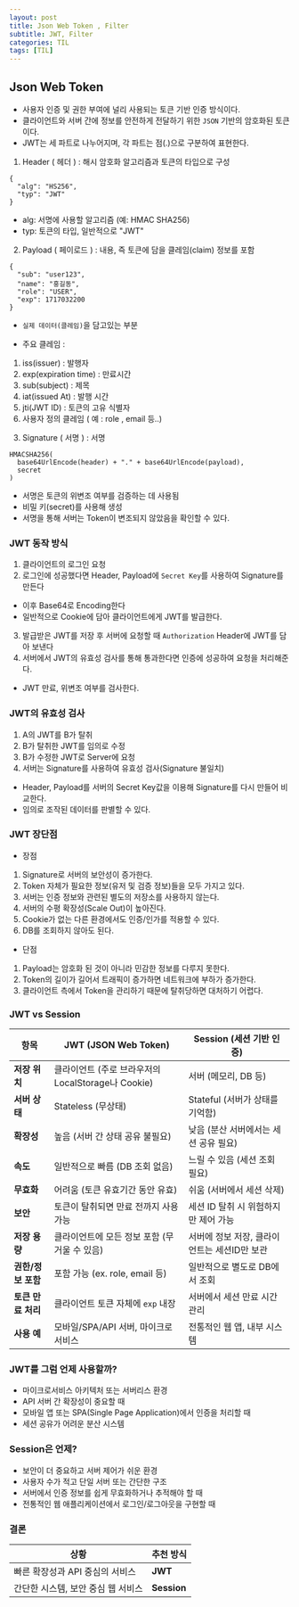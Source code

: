 ```yaml
---
layout: post
title: Json Web Token , Filter
subtitle: JWT, Filter
categories: TIL
tags: [TIL]
---
```


## Json Web Token 
- 사용자 인증 및 권한 부여에 널리 사용되는 토큰 기반 인증 방식이다.
- 클라이언트와 서버 간에 정보를 안전하게 전달하기 위한 `JSON` 기반의 암호화된 토큰이다.
- JWT는 세 파트로 나누어지며, 각 파트는 점(.)으로 구분하여 표현한다.

1) Header ( 헤더 ) : 해시 암호화 알고리즘과 토큰의 타입으로 구성

```
{
  "alg": "HS256",
  "typ": "JWT"
}
```
- alg: 서명에 사용할 알고리즘 (예: HMAC SHA256)
- typ: 토큰의 타입, 일반적으로 "JWT"

2) Payload ( 페이로드 ) : 내용, 즉 토큰에 담을 클레임(claim) 정보를 포함

```
{
  "sub": "user123",
  "name": "홍길동",
  "role": "USER",
  "exp": 1717032200
}
```

- `실제 데이터(클레임)`을 담고있는 부분

- 주요 클레임 : 
1. iss(issuer) : 발행자
2. exp(expiration time) : 만료시간
3. sub(subject) : 제목
4. iat(issued At) : 발행 시간
5. jti(JWT ID) : 토큰의 고유 식별자
6. 사용자 정의 클레임 ( 예 : role , email 등..)

3) Signature ( 서명 ) : 서명
```
HMACSHA256(
  base64UrlEncode(header) + "." + base64UrlEncode(payload),
  secret
)
```

- 서명은 토큰의 위변조 여부를 검증하는 데 사용됨
- 비밀 키(secret)를 사용해 생성 
- 서명을 통해 서버는 Token이 변조되지 않았음을 확인할 수 있다.

### JWT 동작 방식
1. 클라이언트의 로그인 요청
2. 로그인에 성공했다면 Header, Payload에 `Secret Key`를 사용하여 Signature를 만든다
- 이후 Base64로 Encoding한다
- 일반적으로 Cookie에 담아 클라이언트에게 JWT를 발급한다.
3. 발급받은 JWT를 저장 후 서버에 요청할 때 `Authorization` Header에 JWT를 담아 보낸다
4. 서버에서 JWT의 유효성 검사를 통해 통과한다면 인증에 성공하여 요청을 처리해준다.
- JWT 만료, 위변조 여부를 검사한다.

### JWT의 유효성 검사
1. A의 JWT를 B가 탈취
2. B가 탈취한 JWT를 임의로 수정
3. B가 수정한 JWT로 Server에 요청
4. 서버는 Signature를 사용하여 유효성 검사(Signature 불일치)
- Header, Payload를 서버의 Secret Key값을 이용해 Signature를 다시 만들어 비교한다.
- 임의로 조작된 데이터를 판별할 수 있다.

### JWT 장단점

- 장점
1. Signature로 서버의 보안성이 증가한다.
2. Token 자체가 필요한 정보(유저 및 검증 정보)들을 모두 가지고 있다.
3. 서버는 인증 정보와 관련된 별도의 저장소를 사용하지 않는다.
4. 서버의 수평 확장성(Scale Out)이 높아진다.
5. Cookie가 없는 다른 환경에서도 인증/인가를 적용할 수 있다.
6. DB를 조회하지 않아도 된다.

- 단점
1. Payload는 암호화 된 것이 아니라 민감한 정보를 다루지 못한다.
2. Token의 길이가 길어서 트래픽이 증가하면 네트워크에 부하가 증가한다.
3. 클라이언트 측에서 Token을 관리하기 때문에 탈취당하면 대처하기 어렵다.

### JWT vs Session

| 항목           | **JWT (JSON Web Token)**              | **Session (세션 기반 인증)**     |
| ------------ | ------------------------------------- | -------------------------- |
| **저장 위치**    | 클라이언트 (주로 브라우저의 LocalStorage나 Cookie) | 서버 (메모리, DB 등)             |
| **서버 상태**    | Stateless (무상태)                       | Stateful (서버가 상태를 기억함)     |
| **확장성**      | 높음 (서버 간 상태 공유 불필요)                   | 낮음 (분산 서버에서는 세션 공유 필요)     |
| **속도**       | 일반적으로 빠름 (DB 조회 없음)                   | 느릴 수 있음 (세션 조회 필요)         |
| **무효화**      | 어려움 (토큰 유효기간 동안 유효)                   | 쉬움 (서버에서 세션 삭제)            |
| **보안**       | 토큰이 탈취되면 만료 전까지 사용 가능                 | 세션 ID 탈취 시 위험하지만 제어 가능     |
| **저장 용량**    | 클라이언트에 모든 정보 포함 (무거울 수 있음)            | 서버에 정보 저장, 클라이언트는 세션ID만 보관 |
| **권한/정보 포함** | 포함 가능 (ex. role, email 등)             | 일반적으로 별도로 DB에서 조회          |
| **토큰 만료 처리** | 클라이언트 토큰 자체에 `exp` 내장                 | 서버에서 세션 만료 시간 관리           |
| **사용 예**     | 모바일/SPA/API 서버, 마이크로서비스               | 전통적인 웹 앱, 내부 시스템           |

### JWT를 그럼 언제 사용할까?
- 마이크로서비스 아키텍처 또는 서버리스 환경
- API 서버 간 확장성이 중요할 때
- 모바일 앱 또는 SPA(Single Page Application)에서 인증을 처리할 때
- 세션 공유가 어려운 분산 시스템

### Session은 언제?
- 보안이 더 중요하고 서버 제어가 쉬운 환경
- 사용자 수가 적고 단일 서버 또는 간단한 구조
- 서버에서 인증 정보를 쉽게 무효화하거나 추적해야 할 때
- 전통적인 웹 애플리케이션에서 로그인/로그아웃을 구현할 때

### 결론

| 상황                   | 추천 방식         |
| -------------------- | ------------- |
| 빠른 확장성과 API 중심의 서비스  |  **JWT**     |
| 간단한 시스템, 보안 중심 웹 서비스 |  **Session** |
